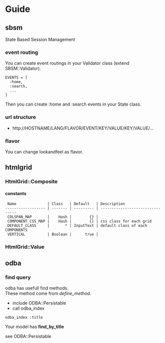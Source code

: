 # Guide

## sbsm

State Based Session Management

### event routing

You can create event routings in your Validator class (extend SBSM::Validator).

```
EVENTS = [
  :home,
  :search,
  ...
]
```
Then you can create :home and :search events in your State class.  

### url structure

* http://HOSTNAME/LANG/FLAVOR/EVENT/KEY/VALUE/KEY/VALUE/...

### flavor

You can change lookandfeel as flavor.

## htmlgrid

### HtmlGrid::Composite

#### constants

```
 Name              | Class   | Default   | Description
------------------ | ------- | --------- | --------------------------------
 COLSPAN_MAP       |    Hash |        {} |
 COMPONENT_CSS_MAP |    Hash |        {} | css class for each grid
 DEFAULT_CLASS     |       * | InputText | default class of each COMPONENTS
 VERTICAL          | Boolean |      true | 
```

### HtmlGrid::Value


## odba

### find query

odba has usefull find methods.  
These method come from *define_method*.

* include ODBA::Persistable
* call odba_index

```
odba_index :title
```

Your model has **find_by_title**


see ODBA::Persistable

